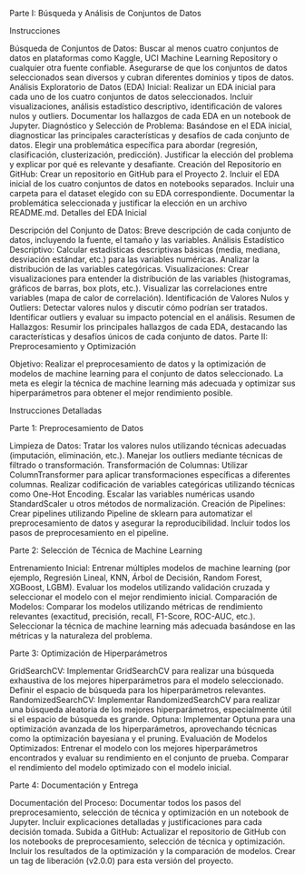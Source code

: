 Parte I: Búsqueda y Análisis de Conjuntos de Datos

Instrucciones

Búsqueda de Conjuntos de Datos:
Buscar al menos cuatro conjuntos de datos en plataformas como Kaggle, UCI Machine Learning Repository o cualquier otra fuente confiable.
Asegurarse de que los conjuntos de datos seleccionados sean diversos y cubran diferentes dominios y tipos de datos.
Análisis Exploratorio de Datos (EDA) Inicial:
Realizar un EDA inicial para cada uno de los cuatro conjuntos de datos seleccionados.
Incluir visualizaciones, análisis estadístico descriptivo, identificación de valores nulos y outliers.
Documentar los hallazgos de cada EDA en un notebook de Jupyter.
Diagnóstico y Selección de Problema:
Basándose en el EDA inicial, diagnosticar las principales características y desafíos de cada conjunto de datos.
Elegir una problemática específica para abordar (regresión, clasificación, clusterización, predicción).
Justificar la elección del problema y explicar por qué es relevante y desafiante.
Creación del Repositorio en GitHub:
Crear un repositorio en GitHub para el Proyecto 2.
Incluir el EDA inicial de los cuatro conjuntos de datos en notebooks separados.
Incluir una carpeta para el dataset elegido con su EDA correspondiente.
Documentar la problemática seleccionada y justificar la elección en un archivo README.md.
Detalles del EDA Inicial

Descripción del Conjunto de Datos:
Breve descripción de cada conjunto de datos, incluyendo la fuente, el tamaño y las variables.
Análisis Estadístico Descriptivo:
Calcular estadísticas descriptivas básicas (media, mediana, desviación estándar, etc.) para las variables numéricas.
Analizar la distribución de las variables categóricas.
Visualizaciones:
Crear visualizaciones para entender la distribución de las variables (histogramas, gráficos de barras, box plots, etc.).
Visualizar las correlaciones entre variables (mapa de calor de correlación).
Identificación de Valores Nulos y Outliers:
Detectar valores nulos y discutir cómo podrían ser tratados.
Identificar outliers y evaluar su impacto potencial en el análisis.
Resumen de Hallazgos:
Resumir los principales hallazgos de cada EDA, destacando las características y desafíos únicos de cada conjunto de datos.
Parte II: Preprocesamiento y Optimización

Objetivo: Realizar el preprocesamiento de datos y la optimización de modelos de machine learning para el conjunto de datos seleccionado. La meta es elegir la técnica de machine learning más adecuada y optimizar sus hiperparámetros para obtener el mejor rendimiento posible.



Instrucciones Detalladas

Parte 1: Preprocesamiento de Datos

Limpieza de Datos:
Tratar los valores nulos utilizando técnicas adecuadas (imputación, eliminación, etc.).
Manejar los outliers mediante técnicas de filtrado o transformación.
Transformación de Columnas:
Utilizar ColumnTransformer para aplicar transformaciones específicas a diferentes columnas.
Realizar codificación de variables categóricas utilizando técnicas como One-Hot Encoding.
Escalar las variables numéricas usando StandardScaler u otros métodos de normalización.
Creación de Pipelines:
Crear pipelines utilizando Pipeline de sklearn para automatizar el preprocesamiento de datos y asegurar la reproducibilidad.
Incluir todos los pasos de preprocesamiento en el pipeline.


Parte 2: Selección de Técnica de Machine Learning

Entrenamiento Inicial:
Entrenar múltiples modelos de machine learning (por ejemplo, Regresión Lineal, KNN, Árbol de Decisión, Random Forest, XGBoost, LGBM).
Evaluar los modelos utilizando validación cruzada y seleccionar el modelo con el mejor rendimiento inicial.
Comparación de Modelos:
Comparar los modelos utilizando métricas de rendimiento relevantes (exactitud, precisión, recall, F1-Score, ROC-AUC, etc.).
Seleccionar la técnica de machine learning más adecuada basándose en las métricas y la naturaleza del problema.


Parte 3: Optimización de Hiperparámetros

GridSearchCV:
Implementar GridSearchCV para realizar una búsqueda exhaustiva de los mejores hiperparámetros para el modelo seleccionado.
Definir el espacio de búsqueda para los hiperparámetros relevantes.
RandomizedSearchCV:
Implementar RandomizedSearchCV para realizar una búsqueda aleatoria de los mejores hiperparámetros, especialmente útil si el espacio de búsqueda es grande.
Optuna:
Implementar Optuna para una optimización avanzada de los hiperparámetros, aprovechando técnicas como la optimización bayesiana y el pruning.
Evaluación de Modelos Optimizados:
Entrenar el modelo con los mejores hiperparámetros encontrados y evaluar su rendimiento en el conjunto de prueba.
Comparar el rendimiento del modelo optimizado con el modelo inicial.


Parte 4: Documentación y Entrega

Documentación del Proceso:
Documentar todos los pasos del preprocesamiento, selección de técnica y optimización en un notebook de Jupyter.
Incluir explicaciones detalladas y justificaciones para cada decisión tomada.
Subida a GitHub:
Actualizar el repositorio de GitHub con los notebooks de preprocesamiento, selección de técnica y optimización.
Incluir los resultados de la optimización y la comparación de modelos.
Crear un tag de liberación (v2.0.0) para esta versión del proyecto.
